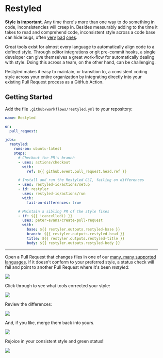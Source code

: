 # Restyled

**Style is important**. Any time there's more than one way to do something in
code, inconsistencies will creep in. Besides measurably adding to the time it
takes to read and comprehend code, inconsistent style across a code base can
hide bugs, often [very][bumblebee] [bad][steam] [ones][apple].

[bumblebee]: https://github.com/MrMEEE/bumblebee-Old-and-abbandoned/issues/123
[steam]: https://github.com/ValveSoftware/steam-for-linux/issues/3671
[apple]: https://www.synopsys.com/blogs/software-security/understanding-apple-goto-fail-vulnerability-2.html

Great tools exist for almost every language to automatically align code to a
defined style. Through editor integrations or git pre-commit hooks, a single
developer can give themselves a great work-flow for automatically dealing with
style. Doing this across a team, on the other hand, can be challenging.

Restyled makes it easy to maintain, or transition to, a consistent coding style
across your entire organization by integrating directly into your existing Pull
Request process as a GitHub Action.

## Getting Started

Add the file `.github/workflows/restyled.yml` to your repository:

```yaml
name: Restyled

on:
  pull_request:

jobs:
  restyled:
    runs-on: ubuntu-latest
    steps:
      # Checkout the PR's branch
      - uses: actions/checkout
        with:
          ref: ${{ github.event.pull_request.head.ref }}

      # Install and run the Restyled CLI, failing on differences
      - uses: restyled-io/actions/setup
      - id: restyler
        uses: restyled-io/actions/run
        with:
          fail-on-differences: true

      # Maintain a sibling PR of the style fixes
      - if: ${{ !cancelled() }}
        uses: peter-evans/create-pull-request
        with:
          base: ${{ restyler.outputs.restyled-base }}
          branch: ${{ restyler.outputs.restyled-head }}
          title: ${{ restyler.outputs.restyled-title }}
          body: ${{ restyler.outputs.restyled-body }}
```

---

Open a Pull Request that changes files in one of our [many, many supported
languages][available-restylers]. If it doesn't conform to your preferred style,
a status check will fail and point to another Pull Request where it's been
_restyled_:

[available-restylers]: https://docs.restyled.io/available-restylers/

![](https://restyled.io/static/img/docs/differences-status.png)

Click through to see what tools corrected your style:

![](https://restyled.io/static/img/docs/minor-details.png)

Review the differences:

![](https://restyled.io/static/img/docs/minor-differences.png)

And, if you like, merge them back into yours.

![](https://restyled.io/static/img/docs/merge-button.png)

Rejoice in your consistent style and green status!

![](https://restyled.io/static/img/docs/minor-success.png)

